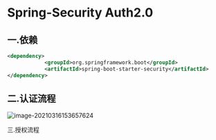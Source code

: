 # Spring-Security Auth2.0

## 一.依赖

```xml
<dependency>
            <groupId>org.springframework.boot</groupId>
            <artifactId>spring-boot-starter-security</artifactId>
</dependency>
```

## 二.认证流程

![image-20210316153657624](https://typora1-1304288279.cos.ap-beijing.myqcloud.com/image-20210316153657624.png)

三.授权流程